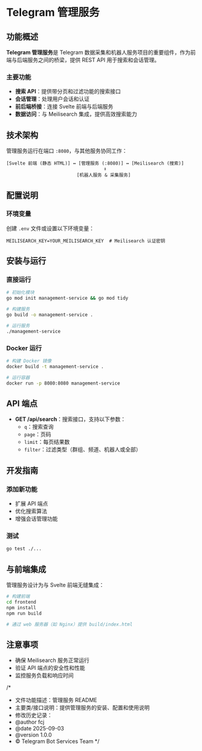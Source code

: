 # Telegram 管理服务

## 功能概述

**Telegram 管理服务**是 Telegram 数据采集和机器人服务项目的重要组件，作为前端与后端服务之间的桥梁，提供 REST API 用于搜索和会话管理。

### 主要功能

- **搜索 API**：提供带分页和过滤功能的搜索接口
- **会话管理**：处理用户会话和认证
- **前后端桥接**：连接 Svelte 前端与后端服务
- **数据访问**：与 Meilisearch 集成，提供高效搜索能力

## 技术架构

管理服务运行在端口 `:8080`，与其他服务协同工作：

```
[Svelte 前端 (静态 HTML)] ↔ [管理服务 (:8080)] ↔ [Meilisearch (搜索)]
                                    ↕
                          [机器人服务 & 采集服务]
```

## 配置说明

### 环境变量

创建 `.env` 文件或设置以下环境变量：

```
MEILISEARCH_KEY=YOUR_MEILISEARCH_KEY  # Meilisearch 认证密钥
```

## 安装与运行

### 直接运行

```bash
# 初始化模块
go mod init management-service && go mod tidy

# 构建服务
go build -o management-service .

# 运行服务
./management-service
```

### Docker 运行

```bash
# 构建 Docker 镜像
docker build -t management-service .

# 运行容器
docker run -p 8080:8080 management-service
```

## API 端点

- **GET /api/search**：搜索接口，支持以下参数：
  - `q`：搜索查询
  - `page`：页码
  - `limit`：每页结果数
  - `filter`：过滤类型（群组、频道、机器人或全部）

## 开发指南

### 添加新功能

- 扩展 API 端点
- 优化搜索算法
- 增强会话管理功能

### 测试

```bash
go test ./...
```

## 与前端集成

管理服务设计为与 Svelte 前端无缝集成：

```bash
# 构建前端
cd frontend
npm install
npm run build

# 通过 web 服务器（如 Nginx）提供 build/index.html
```

## 注意事项

- 确保 Meilisearch 服务正常运行
- 验证 API 端点的安全性和性能
- 监控服务负载和响应时间

/*
 * 文件功能描述：管理服务 README
 * 主要类/接口说明：提供管理服务的安装、配置和使用说明
 * 修改历史记录：
 * @author fcj
 * @date 2025-09-03
 * @version 1.0.0
 * © Telegram Bot Services Team
 */